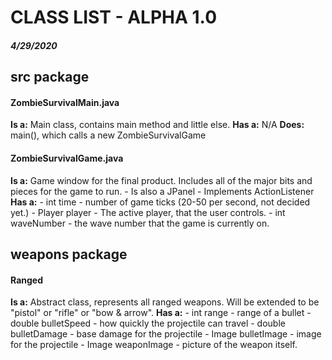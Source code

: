 # CLASS LIST - ALPHA 1.0
##### 4/29/2020

## src package

#### ZombieSurvivalMain.java
**Is a:** Main class, contains main method and little else.
**Has a:** N/A
**Does:** main(), which calls a new ZombieSurvivalGame

#### ZombieSurvivalGame.java
**Is a:** Game window for the final product. Includes all of the major bits and pieces for the game to run.
      - Is also a JPanel
      - Implements ActionListener
**Has a:**
      - int time
      	- number of game ticks (20-50 per second, not decided yet.)
      - Player player
      	- The active player, that the user controls.
      - int waveNumber
      	- the wave number that the game is currently on.

## weapons package

#### Ranged
**Is a:** Abstract class, represents all ranged weapons. Will be extended to be "pistol" or "rifle" or "bow & arrow".
**Has a:**
      - int range
      	- range of a bullet
      - double bulletSpeed
        - how quickly the projectile can travel
      - double bulletDamage
        - base damage for the projectile
      - Image bulletImage
      	- image for the projectile
      - Image weaponImage
        - picture of the weapon itself.